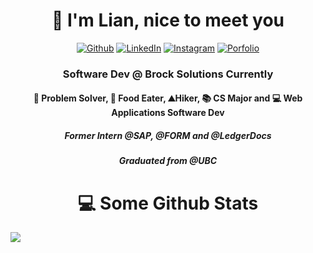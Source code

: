 <h1 align="center"> 👋 I'm Lian, nice to meet you </h1>
<p align="center"><a href="https://github.com/Lian-D" target="_blank"><img alt="Github" src="https://img.shields.io/badge/GitHub-%2312100E.svg?&style=for-the-badge&logo=Github&logoColor=white" /></a> <a href="https://www.linkedin.com/in/liandu/" target="_blank"><img alt="LinkedIn" src="https://img.shields.io/badge/linkedin-%230077B5.svg?&style=for-the-badge&logo=linkedin&logoColor=white"/></a> <a href="https://www.instagram.com/lian_duan_/" target="_blank"><img alt="Instagram" src="https://img.shields.io/badge/instagram-%231DA1F2.svg?&style=for-the-badge&logo=instagram&logoColor=white"/></a>  <a href="https://liand.dev/" target="_blank"><img alt="Porfolio" src="https://img.shields.io/badge/Porfolio-%2312100E.svg?&style=for-the-badge&logo=GitHubSponsors&logoColor=white"/></a>
</p>
<h3 align="center">  Software Dev @ Brock Solutions Currently  </h3>
<h4 align="center"> 🧠 Problem Solver, 🍜 Food Eater, ⛰️Hiker, 📚 CS Major and 💻 Web Applications Software Dev </h4> 
<h5 align="center"> Former Intern @SAP, @FORM and @LedgerDocs  </h3> 
<h5 align="center"> Graduated from @UBC  </h5>

<h1 align="center"> 💻 Some Github Stats </h2>
<p align="center">
<a href="" align="center">
  <img align="left" src="https://github-readme-stats.vercel.app/api/top-langs/?username=Lian-D&hide=c%2B%2B,css,TSQL,html,makefile,hack&langs_count=10&layout=compact&theme=dark&border_radius=15&card_width=445&hide_border=true&bg_color=0d1117" />
</a>
</p>

<!-- ### Places I've Worked ###
 [🏊 FORM Athletica](https://www.formswim.com/) and
 [📝 LedgerDocs](https://www.ledgerdocs.com/) -->
